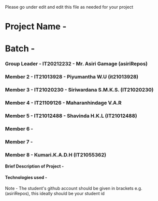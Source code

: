 Please go under edit and edit this file as needed for your project

# Project Name - 
# Batch - 
### Group Leader - IT20212232 - Mr. Asiri Gamage (asiriRepos)
### Member 2 - IT21013928 - Piyumantha W.U (it21013928)
### Member 3 - IT21020230 - Siriwardana S.M.K.S. (IT21020230)
### Member 4 - IT21109126 - Maharanhindage V.A.R
### Member 5 - IT21012488 - Shavinda H.K.L (IT21012488)
### Member 6 - 
### Member 7 - 
### Member 8 - Kumari.K.A.D.H (IT21055362)

#### Brief Description of Project - 
#### Technologies used - 

Note - The student's github account should be given in brackets e.g. (asiriRepos), this ideally should be your student id 

